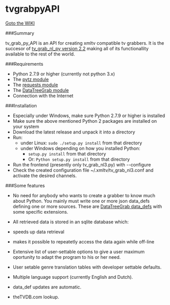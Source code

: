 # tvgrabpyAPI

[Goto the WIKI](https://github.com/tvgrabbers/tvgrabpyAPI/wiki)

###Summary

tv_grab_py_API is an API for creating xmltv compatible tv grabbers. It is the succesor of [tv_grab_nl_py version 2.2](https://github.com/tvgrabbers/tvgrabnlpy) making all of its functionallity available to the rest of the world.

###Requirements

 * Python 2.7.9 or higher (currently not python 3.x)
 * The [pytz module](http://pypi.python.org/pypi/pytz)
 * The [requests module](https://pypi.python.org/pypi/requests)
 * The [DataTreeGrab module](https://github.com/tvgrabbers/DataTree/)
 * Connection with the Internet

###Installation

* Especially under Windows, make sure Python 2.7.9 or higher is installed 
* Make sure the above mentioned Python 2 packages are installed on your system
* Download the latest release and unpack it into a directory
* Run:
  * under Linux: `sudo ./setup.py install` from that directory
  * under Windows depending on how you installed Python:
    * `setup.py install` from that directory
    * Or: `Python setup.py install` from that directory
* Run the frontend (presently only tv_grab_nl3.py) with --configure
* Check the created configuration file ~/.xmltv/tv_grab_nl3.conf and activate the desired channels.

###Some features

 * No need for anybody who wants to create a grabber to know much about Python. You mainly must write one or more json data_defs defining one or more sources. These are [DataTreeGrab data_defs](https://github.com/tvgrabbers/DataTree/wiki/data_def_language) with some specific extensions.
 * All retrieved data is stored in an sqlite database which:
  * speeds up data retrieval
  * makes it possible to repeatetly access the data again while off-line  
 
 * Extensive list of user-settable options to give a user maximum oportunity to adapt the program to his or her need.
 * User setable genre translation tables with developer settable defaults.
 * Multiple language support (currently English and Dutch).
 * data_def updates are automatic.
 * theTVDB.com lookup.
